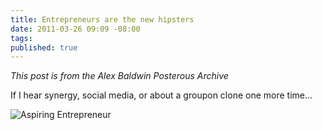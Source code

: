```yaml
---
title: Entrepreneurs are the new hipsters
date: 2011-03-26 09:09 -08:00
tags:
published: true
---
```


*This post is from the Alex Baldwin Posterous Archive*

If I hear synergy, social media, or about a groupon clone one more time...

![Aspiring Entrepreneur](aspiring-hipster.png)
